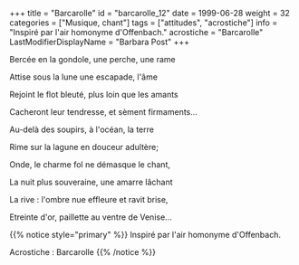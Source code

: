 +++
title = "Barcarolle"
id = "barcarolle_12"
date = 1999-06-28
weight = 32
categories = ["Musique, chant"]
tags = ["attitudes", "acrostiche"]
info = "Inspiré par l'air homonyme d'Offenbach."
acrostiche = "Barcarolle"
LastModifierDisplayName = "Barbara Post"
+++

Bercée en la gondole, une perche, une rame

Attise sous la lune une escapade, l'âme

Rejoint le flot bleuté, plus loin que les amants

Cacheront leur tendresse, et sèment firmaments...

Au-delà des soupirs, à l'océan, la terre

Rime sur la lagune en douceur adultère;

Onde, le charme fol ne démasque le chant,

La nuit plus souveraine, une amarre lâchant

La rive : l'ombre nue effleure et ravit brise,

Etreinte d'or, paillette au ventre de Venise...

{{% notice style="primary" %}}
Inspiré par l'air homonyme d'Offenbach.

Acrostiche : Barcarolle
{{% /notice %}}
